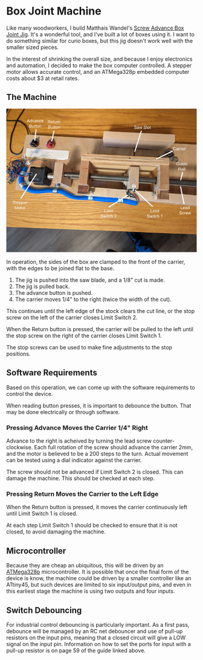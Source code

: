 # Box Joint Machine

Like many woodworkers, I build Matthais Wandel's [Screw Advance Box Joint Jig](https://woodgears.ca/box_joint/jig.html). It's a wonderful tool, and I've built a lot of boxes using it. I want to do something similar for curio boxes, but this jig doesn't work well with the smaller sized pieces.

In the interest of shrinking the overall size, and because I enjoy electronics and automation, I decided to make the box computer controlled. A stepper motor allows accurate control, and an ATMega328p embedded computer costs about $3 at retail rates.

## The Machine

![The Machine](BoxJoinMachine.png)

In operation, the sides of the box are clamped to the front of the carrier, with the edges to be joined flat to the base. 

1. The jig is pushed into the saw blade, and a 1/8" cut is made. 
2. The jig is pulled back.
3. The advance button is pushed.
4. The carrier moves 1/4" to the right (twice the width of the cut).

This continues until the left edge of the stock clears the cut line, or the stop screw on the left of the carrier closes Limit Switch 2.

When the Return button is pressed, the carrier will be pulled to the left until the stop screw on the right of the carrier closes Limit Switch 1.

The stop screws can be used to make fine adjustments to the stop positions.

## Software Requirements

Based on this operation, we can come up with the software requirements to control the device.

When reading button presses, it is important to debounce the button. That may be done electrically or through software.

### Pressing Advance Moves the Carrier 1/4" Right

Advance to the right is acheived by turning the lead screw counter-clockwise. Each full rotation of the screw should advance the carrier 2mm, and the motor is believed to be a 200 steps to the turn. Actual movement can be tested using a dial indicator against the carrier.

The screw should not be advanced if Limit Switch 2 is closed. This can damage the machine. This should be checked at each step.

### Pressing Return Moves the Carrier to the Left Edge

When the Return button is pressed, it moves the carrier continuously left until Limit Switch 1 is closed.

At each step Limit Switch 1 should be checked to ensure that it is not closed, to avoid damaging the machine.

## Microcontroller

Because they are cheap an ubiquitous, this will be driven by an [ATMega328p](https://ww1.microchip.com/downloads/en/DeviceDoc/Atmel-7810-Automotive-Microcontrollers-ATmega328P_Datasheet.pdf) microcontroller. It is possible that once the final form of the device is know, the machine could be driven by a smaller controller like an ATtiny45, but such devices are limited to six input/output pins, and even in this earliest stage the machine is using two outputs and four inputs.

## Switch Debouncing

For industrial control debouncing is particularly important. As a first pass, debounce will be managed by an RC net debouncer and use of pull-up resistors on the input pins, meaning that a closed circuit will give a LOW signal on the input pin. Information on how to set the ports for input with a pull-up resistor is on page 59 of the guide linked above.